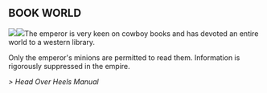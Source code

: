 ## BOOK WORLD

![](texture-bookworld.wall.cowboy.left?bg-pureBlack)![](texture-bookworld.wall.book.away?bg-pureBlack&float-right)The emperor is very keen on cowboy books and has devoted an entire world to a
western library.

Only the emperor's minions are permitted to read them.
Information is rigorously suppressed in the empire.

*> Head Over Heels Manual*
